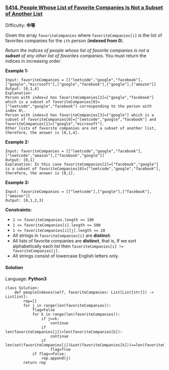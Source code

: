 ### [5414\. People Whose List of Favorite Companies Is Not a Subset of Another List](https://leetcode-cn.com/problems/people-whose-list-of-favorite-companies-is-not-a-subset-of-another-list/)

Difficulty: **中等**


Given the array `favoriteCompanies` where `favoriteCompanies[i]` is the list of favorites companies for the `ith` person (**indexed from 0**).

_Return the indices of people whose list of favorite companies is not a **subset** of any other list of favorites companies_. You must return the indices in increasing order.

**Example 1:**

```
Input: favoriteCompanies = [["leetcode","google","facebook"],["google","microsoft"],["google","facebook"],["google"],["amazon"]]
Output: [0,1,4] 
Explanation: 
Person with index=2 has favoriteCompanies[2]=["google","facebook"] which is a subset of favoriteCompanies[0]=["leetcode","google","facebook"] corresponding to the person with index 0\. 
Person with index=3 has favoriteCompanies[3]=["google"] which is a subset of favoriteCompanies[0]=["leetcode","google","facebook"] and favoriteCompanies[1]=["google","microsoft"]. 
Other lists of favorite companies are not a subset of another list, therefore, the answer is [0,1,4].
```

**Example 2:**

```
Input: favoriteCompanies = [["leetcode","google","facebook"],["leetcode","amazon"],["facebook","google"]]
Output: [0,1] 
Explanation: In this case favoriteCompanies[2]=["facebook","google"] is a subset of favoriteCompanies[0]=["leetcode","google","facebook"], therefore, the answer is [0,1].
```

**Example 3:**

```
Input: favoriteCompanies = [["leetcode"],["google"],["facebook"],["amazon"]]
Output: [0,1,2,3]
```

**Constraints:**

*   `1 <= favoriteCompanies.length <= 100`
*   `1 <= favoriteCompanies[i].length <= 500`
*   `1 <= favoriteCompanies[i][j].length <= 20`
*   All strings in `favoriteCompanies[i]` are **distinct**.
*   All lists of favorite companies are **distinct**, that is, If we sort alphabetically each list then `favoriteCompanies[i] != favoriteCompanies[j].`
*   All strings consist of lowercase English letters only.


#### Solution

Language: **Python3**

```python3
class Solution:
    def peopleIndexes(self, favoriteCompanies: List[List[str]]) -> List[int]:
        rep=[]
        for j in range(len(favoriteCompanies)):
            flag=False
            for k in range(len(favoriteCompanies)):
                if j==k:
                    continue
                if len(favoriteCompanies[j])>len(favoriteCompanies[k]):
                    continue
                if len(set(favoriteCompanies[j])&set(favoriteCompanies[k]))==len(favoriteCompanies[j]):
                    flag=True
            if flag==False:
                rep.append(j)
        return rep
```
